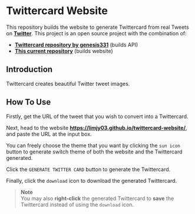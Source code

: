 # Twittercard Website

This repository builds the website to generate Twittercard from real Tweets on [**Twitter**](https://twitter.com/). This project is an open source project with the combination of:

* [**Twittercard repository by genesis331**](https://github.com/genesis331/twittercard) (builds API)
* [**This current repository**]() (builds website) 

## Introduction

Twittercard creates beautiful Twitter tweet images.

## How To Use

Firstly, get the URL of the tweet that you wish to convert into a Twittercard.

Next, head to the website **https://limjy03.github.io/twittercard-website/**, and paste the URL at the input box.

You can freely choose the theme that you want by clicking the `sun icon` button to generate switch theme of both the website and the Twittercard generated.

Click the `GENERATE TWITTER CARD` button to generate the Twittercard.

Finally, click the `download` icon to download the generated Twittercard.

> **Note**
> <br>You may also **right-click** the generated Twittercard to **save** the Twittercard instead of using the `download` icon.